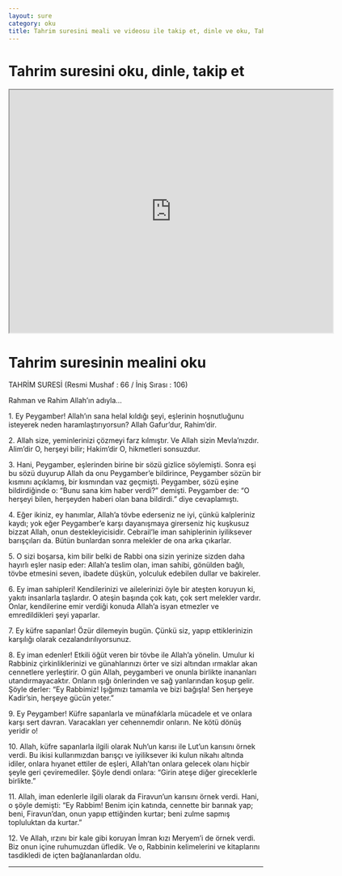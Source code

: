 ```yaml
---
layout: sure
category: oku
title: Tahrim suresini meali ve videosu ile takip et, dinle ve oku, Tahrim dinle, Tahrim meali.
---
```


<div class="container">
  <div class="row">
    <div class="col-lg-12">
      <h1>Tahrim suresini oku, dinle, takip et</h1>
      <div class="div-youtube-embed">
        <iframe width="640" height="480" src="https://www.youtube.com/embed/">frameborder="0" allowfullscreen></iframe>
      </div>
    </div>
  </div>

  <div class="row">
    <div class="col-lg-12">
      <h1>Tahrim suresinin mealini oku</h1>
      <div><p>TAHRİM SURESİ (Resmi Mushaf : 66 / İniş Sırası : 106)</p><p>Rahman ve Rahim Allah’ın adıyla…</p><p></p><p></p><p>1. Ey Peygamber! Allah’ın sana helal kıldığı şeyi, eşlerinin hoşnutluğunu isteyerek neden haramlaştırıyorsun? Allah Gafur’dur, Rahim’dir.</p><p></p><p></p><p>2. Allah size, yeminlerinizi çözmeyi farz kılmıştır. Ve Allah sizin Mevla’nızdır. Alim’dir O, herşeyi bilir; Hakim’dir O, hikmetleri sonsuzdur.</p><p></p><p></p><p>3. Hani, Peygamber, eşlerinden birine bir sözü gizlice söylemişti. Sonra eşi bu sözü duyurup Allah da onu Peygamber’e bildirince, Peygamber sözün bir kısmını açıklamış, bir kısmından vaz geçmişti. Peygamber, sözü eşine bildirdiğinde o: “Bunu sana kim haber verdi?” demişti. Peygamber de: “O herşeyi bilen, herşeyden haberi olan bana bildirdi.” diye cevaplamıştı.</p><p></p><p></p><p>4. Eğer ikiniz, ey hanımlar, Allah’a tövbe ederseniz ne iyi, çünkü kalpleriniz kaydı; yok eğer Peygamber’e karşı dayanışmaya girerseniz hiç kuşkusuz bizzat Allah, onun destekleyicisidir. Cebrail’le iman sahiplerinin iyiliksever barışçıları da. Bütün bunlardan sonra melekler de ona arka çıkarlar.</p><p></p><p></p><p>5. O sizi boşarsa, kim bilir belki de Rabbi ona sizin yerinize sizden daha hayırlı eşler nasip eder: Allah’a teslim olan, iman sahibi, gönülden bağlı, tövbe etmesini seven, ibadete düşkün, yolculuk edebilen dullar ve bakireler.</p><p></p><p></p><p>6. Ey iman sahipleri! Kendilerinizi ve ailelerinizi öyle bir ateşten koruyun ki, yakıtı insanlarla taşlardır. O ateşin başında çok katı, çok sert melekler vardır. Onlar, kendilerine emir verdiği konuda Allah’a isyan etmezler ve emredildikleri şeyi yaparlar.</p><p></p><p></p><p>7. Ey küfre sapanlar! Özür dilemeyin bugün. Çünkü siz, yapıp ettiklerinizin karşılığı olarak cezalandırılıyorsunuz.</p><p></p><p></p><p>8. Ey iman edenler! Etkili öğüt veren bir tövbe ile Allah’a yönelin. Umulur ki Rabbiniz çirkinliklerinizi ve günahlarınızı örter ve sizi altından ırmaklar akan cennetlere yerleştirir. O gün Allah, peygamberi ve onunla birlikte inananları utandırmayacaktır. Onların ışığı önlerinden ve sağ yanlarından koşup gelir. Şöyle derler: “Ey Rabbimiz! Işığımızı tamamla ve bizi bağışla! Sen herşeye Kadir’sin, herşeye gücün yeter.”</p><p></p><p></p><p>9. Ey Peygamber! Küfre sapanlarla ve münafıklarla mücadele et ve onlara karşı sert davran. Varacakları yer cehennemdir onların. Ne kötü dönüş yeridir o!</p><p></p><p></p><p>10. Allah, küfre sapanlarla ilgili olarak Nuh’un karısı ile Lut’un karısını örnek verdi. Bu ikisi kullarımızdan barışçı ve iyiliksever iki kulun nikahı altında idiler, onlara hıyanet ettiler de eşleri, Allah’tan onlara gelecek olanı hiçbir şeyle geri çeviremediler. Şöyle dendi onlara: “Girin ateşe diğer gireceklerle birlikte.”</p><p></p><p></p><p>11. Allah, iman edenlerle ilgili olarak da Firavun’un karısını örnek verdi. Hani, o şöyle demişti: “Ey Rabbim! Benim için katında, cennette bir barınak yap; beni, Firavun’dan, onun yapıp ettiğinden kurtar; beni zulme sapmış topluluktan da kurtar.”</p><p></p><p></p><p>12. Ve Allah, ırzını bir kale gibi koruyan İmran kızı Meryem’i de örnek verdi. Biz onun içine ruhumuzdan üfledik. Ve o, Rabbinin kelimelerini ve kitaplarını tasdikledi de içten bağlananlardan oldu.</p><p></p><p></p><p></p><p></p></div>
    </div>
  </div>
</div>
<hr />